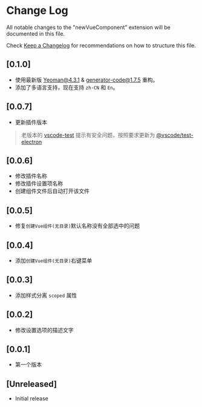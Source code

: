 # Change Log

All notable changes to the "newVueComponent" extension will be documented in this file.

Check [Keep a Changelog](http://keepachangelog.com/) for recommendations on how to structure this file.

## [0.1.0]

- 使用最新版 [Yeoman@4.3.1](https://yeoman.io/) & [generator-code@1.7.5](https://www.npmjs.com/package/generator-code) 重构。
- 添加了多语言支持，现在支持 `zh-CN` 和 `En`。

## [0.0.7]

- 更新插件版本

> 老版本的 [vscode-test](https://classic.yarnpkg.com/en/package/vscode-test) 提示有安全问题，按照要求更新为 [@vscode/test-electron](https://www.npmjs.com/package/@vscode/test-electron)

## [0.0.6]

- 修改插件名称
- 修改插件设置项名称
- 创建组件文件后自动打开该文件

## [0.0.5]

- 修复`创建Vue组件(无目录)`默认名称没有全部选中的问题

## [0.0.4]

- 添加`创建Vue组件(无目录)`右键菜单

## [0.0.3]

- 添加样式分离 `scoped` 属性

## [0.0.2]

- 修改设置选项的描述文字

## [0.0.1]

- 第一个版本

## [Unreleased]

- Initial release
